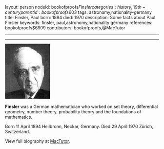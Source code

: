 layout: person
nodeid: bookofproofs$Finsler
categories: history,19th-century
parentid: bookofproofs$603
tags: astronomy,nationality-germany
title: Finsler, Paul
born: 1894
died: 1970
description: Some facts about Paul Finsler
keywords: finsler, paul,astronomy,nationality germany
references: bookofproofs$6909
contributors: bookofproofs,@MacTutor

---


---

![Finsler.jpg](https://github.com/bookofproofs/bookofproofs.github.io/blob/main/_sources/_assets/images/portraits/Finsler.jpg?raw=true)

**Finsler** was a German mathematician who worked on set theory, differential geometry, number theory, probability theory and the foundations of mathematics.

Born 11 April 1894 Heilbronn, Neckar, Germany. Died 29 April 1970 Zürich, Switzerland.


View full biography at [MacTutor](https://mathshistory.st-andrews.ac.uk/Biographies/Finsler/).